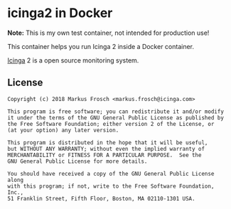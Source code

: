 icinga2 in Docker
=================

**Note:** This is my own test container, not intended for production use!

This container helps you run Icinga 2 inside a Docker container.

[Icinga](https://www.icinga.com) 2 is a open source monitoring system.

## License

    Copyright (c) 2018 Markus Frosch <markus.frosch@icinga.com>

    This program is free software; you can redistribute it and/or modify
    it under the terms of the GNU General Public License as published by
    the Free Software Foundation; either version 2 of the License, or
    (at your option) any later version.

    This program is distributed in the hope that it will be useful,
    but WITHOUT ANY WARRANTY; without even the implied warranty of
    MERCHANTABILITY or FITNESS FOR A PARTICULAR PURPOSE.  See the
    GNU General Public License for more details.

    You should have received a copy of the GNU General Public License along
    with this program; if not, write to the Free Software Foundation, Inc.,
    51 Franklin Street, Fifth Floor, Boston, MA 02110-1301 USA.
